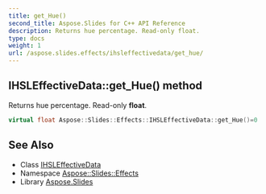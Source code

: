 ```yaml
---
title: get_Hue()
second_title: Aspose.Slides for C++ API Reference
description: Returns hue percentage. Read-only float.
type: docs
weight: 1
url: /aspose.slides.effects/ihsleffectivedata/get_hue/
---
```

## IHSLEffectiveData::get_Hue() method


Returns hue percentage. Read-only **float**.

```cpp
virtual float Aspose::Slides::Effects::IHSLEffectiveData::get_Hue()=0
```

## See Also

* Class [IHSLEffectiveData](../)
* Namespace [Aspose::Slides::Effects](../../)
* Library [Aspose.Slides](../../../)